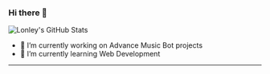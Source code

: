 
### Hi there 👋

![Lonley's GitHub Stats](https://github-readme-stats.vercel.app/api/?username=GreatLonley&show_icons=true&title_color=fff&icon_color=79ff97&text_color=9f9f9f&bg_color=151515)

<p align="left"> </p>


- 🔭 I’m currently working on Advance Music Bot projects
- 🌱 I’m currently learning Web Development

------------------------------------------
